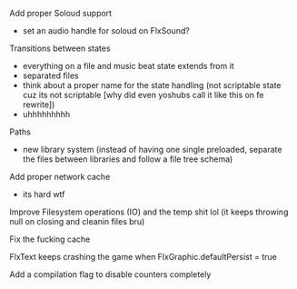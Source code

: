 Add proper Soloud support
- set an audio handle for soloud on FlxSound?

Transitions between states
- everything on a file and music beat state extends from it
- separated files
- think about a proper name for the state handling (not scriptable state cuz its not scriptable [why did even yoshubs call it like this on fe rewrite])
- uhhhhhhhhh

Paths
- new library system (instead of having one single preloaded, separate the files between libraries and follow a file tree schema)

Add proper network cache
- its hard wtf

Improve Filesystem operations (IO) and the temp shit lol (it keeps throwing null on closing and cleanin files bru)

Fix the fucking cache

FlxText keeps crashing the game when FlxGraphic.defaultPersist = true

Add a compilation flag to disable counters completely